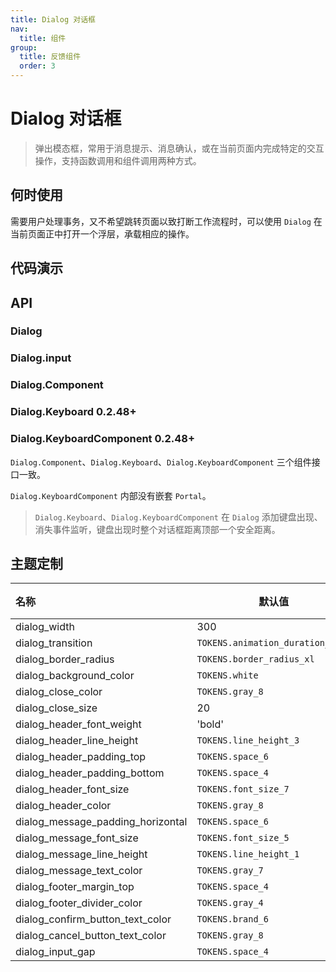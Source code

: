 ```yaml
---
title: Dialog 对话框
nav:
  title: 组件
group:
  title: 反馈组件
  order: 3
---
```


# Dialog 对话框

> 弹出模态框，常用于消息提示、消息确认，或在当前页面内完成特定的交互操作，支持函数调用和组件调用两种方式。

## 何时使用

需要用户处理事务，又不希望跳转页面以致打断工作流程时，可以使用 `Dialog` 在当前页面正中打开一个浮层，承载相应的操作。

## 代码演示

<code src="./__fixtures__/base.tsx"></code>

<code src="./__fixtures__/input.tsx"></code>

<code src="./__fixtures__/other.tsx"></code>

<code src="./__fixtures__/keyboard.tsx"></code>

## API

### Dialog

### Dialog.input

### Dialog.Component

### Dialog.Keyboard <Badge>0.2.48+</Badge>

### Dialog.KeyboardComponent <Badge>0.2.48+</Badge>

`Dialog.Component`、`Dialog.Keyboard`、`Dialog.KeyboardComponent` 三个组件接口一致。

`Dialog.KeyboardComponent` 内部没有嵌套 `Portal`。

> `Dialog.Keyboard`、`Dialog.KeyboardComponent` 在 `Dialog` 添加键盘出现、消失事件监听，键盘出现时整个对话框距离顶部一个安全距离。

## 主题定制

| 名称                              | 默认值                           | 描述 |
| :-------------------------------- | -------------------------------- | ---- |
| dialog_width                      | 300                              | -    |
| dialog_transition                 | `TOKENS.animation_duration_base` | -    |
| dialog_border_radius              | `TOKENS.border_radius_xl`        | -    |
| dialog_background_color           | `TOKENS.white`                   | -    |
| dialog_close_color                | `TOKENS.gray_8`                  | -    |
| dialog_close_size                 | 20                               | -    |
| dialog_header_font_weight         | 'bold'                           | -    |
| dialog_header_line_height         | `TOKENS.line_height_3`           | -    |
| dialog_header_padding_top         | `TOKENS.space_6`                 | -    |
| dialog_header_padding_bottom      | `TOKENS.space_4`                 | -    |
| dialog_header_font_size           | `TOKENS.font_size_7`             | -    |
| dialog_header_color               | `TOKENS.gray_8`                  | -    |
| dialog_message_padding_horizontal | `TOKENS.space_6`                 | -    |
| dialog_message_font_size          | `TOKENS.font_size_5`             | -    |
| dialog_message_line_height        | `TOKENS.line_height_1`           | -    |
| dialog_message_text_color         | `TOKENS.gray_7`                  | -    |
| dialog_footer_margin_top          | `TOKENS.space_4`                 | -    |
| dialog_footer_divider_color       | `TOKENS.gray_4`                  | -    |
| dialog_confirm_button_text_color  | `TOKENS.brand_6`                 | -    |
| dialog_cancel_button_text_color   | `TOKENS.gray_8`                  | -    |
| dialog_input_gap                  | `TOKENS.space_4`                 | -    |
